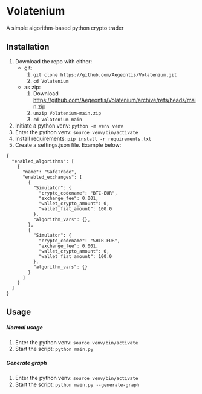 # Volatenium

A simple algorithm-based python crypto trader

## Installation

1. Download the repo with either:
    * git:
        1. `git clone https://github.com/Aegeontis/Volatenium.git`
        2. `cd Volatenium`
    * as zip:
        1. Download https://github.com/Aegeontis/Volatenium/archive/refs/heads/main.zip
        2. `unzip Volatenium-main.zip`
        3. `cd Volatenium-main`
2. Initiate a python venv: `python -m venv venv`
3. Enter the python venv: `source venv/bin/activate`
4. Install requirements: `pip install -r requirements.txt`
5. Create a settings.json file. Example below:

```
{
  "enabled_algorithms": [
    {
      "name": "SafeTrade",
      "enabled_exchanges": [
        {
          "Simulator": {
            "crypto_codename": "BTC-EUR",
            "exchange_fee": 0.001,
            "wallet_crypto_amount": 0,
            "wallet_fiat_amount": 100.0
          },
          "algorithm_vars": {},
        },
        {
          "Simulator": {
            "crypto_codename": "SHIB-EUR",
            "exchange_fee": 0.001,
            "wallet_crypto_amount": 0,
            "wallet_fiat_amount": 100.0
          },
          "algorithm_vars": {}
        }
      ]
    }
  ]
}
```

## Usage

##### Normal usage

1. Enter the python venv: `source venv/bin/activate`
2. Start the script: `python main.py`

##### Generate graph

1. Enter the python venv: `source venv/bin/activate`
2. Start the script: `python main.py --generate-graph`
